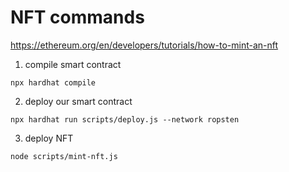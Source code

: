 # NFT commands

https://ethereum.org/en/developers/tutorials/how-to-mint-an-nft

1. compile smart contract
```shell
npx hardhat compile
```

2. deploy our smart contract
```shell
npx hardhat run scripts/deploy.js --network ropsten
```

3. deploy NFT
```shell
node scripts/mint-nft.js
```

